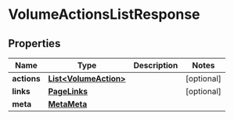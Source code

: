 

# VolumeActionsListResponse


## Properties

| Name | Type | Description | Notes |
|------------ | ------------- | ------------- | -------------|
|**actions** | [**List&lt;VolumeAction&gt;**](VolumeAction.md) |  |  [optional] |
|**links** | [**PageLinks**](PageLinks.md) |  |  [optional] |
|**meta** | [**MetaMeta**](MetaMeta.md) |  |  |



